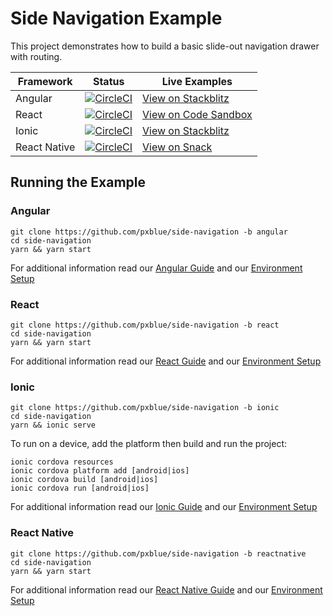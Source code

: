 # Side Navigation Example
This project demonstrates how to build a basic slide-out navigation drawer with routing.

| Framework           | Status       | Live Examples  |
| ---------------- |--------------|------------------|
| Angular | [![CircleCI](https://circleci.com/gh/pxblue/side-navigation/tree/angular.svg?style=shield)](https://circleci.com/gh/pxblue/side-navigation/tree/angular) | [View on Stackblitz](https://stackblitz.com/github/pxblue/side-navigation/tree/angular)
| React | [![CircleCI](https://circleci.com/gh/pxblue/side-navigation/tree/react.svg?style=shield)](https://circleci.com/gh/pxblue/side-navigation/tree/react) | [View on Code Sandbox](https://codesandbox.io/s/github/pxblue/side-navigation/tree/react)
| Ionic | [![CircleCI](https://circleci.com/gh/pxblue/side-navigation/tree/ionic.svg?style=shield)](https://circleci.com/gh/pxblue/side-navigation/tree/ionic) | [View on Stackblitz](https://stackblitz.com/github/pxblue/side-navigation/tree/ionic)
| React Native | [![CircleCI](https://circleci.com/gh/pxblue/side-navigation/tree/reactnative.svg?style=shield)](https://circleci.com/gh/pxblue/side-navigation/tree/reactnative) | [View on Snack](https://snack.expo.io/@git/github.com/pxblue/side-navigation@reactnative)

## Running the Example
### Angular
```
git clone https://github.com/pxblue/side-navigation -b angular
cd side-navigation
yarn && yarn start
```
For additional information read our [Angular Guide](https://pxblue.github.io/development/frameworks-web/angular) and our [Environment Setup](https://pxblue.github.io/development/environment)

### React
```
git clone https://github.com/pxblue/side-navigation -b react
cd side-navigation
yarn && yarn start
```
For additional information read our [React Guide](https://pxblue.github.io/development/frameworks-web/react) and our [Environment Setup](https://pxblue.github.io/development/environment)

### Ionic
```
git clone https://github.com/pxblue/side-navigation -b ionic
cd side-navigation
yarn && ionic serve
```
To run on a device, add the platform then build and run the project:
```
ionic cordova resources
ionic cordova platform add [android|ios]
ionic cordova build [android|ios]
ionic cordova run [android|ios]
```
For additional information read our [Ionic Guide](https://pxblue.github.io/development/frameworks-mobile/ionic) and our [Environment Setup](https://pxblue.github.io/development/environment)

### React Native

```
git clone https://github.com/pxblue/side-navigation -b reactnative
cd side-navigation
yarn && yarn start
```
For additional information read our [React Native Guide](https://pxblue.github.io/development/frameworks-mobile/react-native) and our [Environment Setup](https://pxblue.github.io/development/environment)

